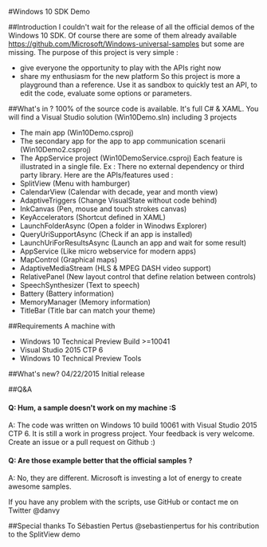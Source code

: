 #Windows 10 SDK Demo

##Introduction
I couldn't wait for the release of all the official demos of the Windows 10 SDK. Of course there are some of them already available https://github.com/Microsoft/Windows-universal-samples but some are missing. The purpose of this project is very simple :
- give everyone the opportunity to play with the APIs right now
- share my enthusiasm for the new platform
So this project is more a playground than a reference. Use it as sandbox to quickly test an API, to edit the code, evaluate some options or parameters.

##What's in ?
100% of the source code is available. It's full C# & XAML.
You will find a Visual Studio solution (Win10Demo.sln) including 3 projects
- The main app (Win10Demo.csproj)
- The secondary app for the app to app communication scenarii (Win10Demo2.csproj)
- The AppService project (Win10DemoService.csproj)
Each feature is illustrated in a single file. Ex : 
There no external dependency or third party library.
Here are the APIs/features used :
- SplitView (Menu with hamburger)
- CalendarView (Calendar with decade, year and month view)
- AdaptiveTriggers (Change VisualState without code behind)
- InkCanvas (Pen, mouse and touch strokes canvas)
- KeyAccelerators (Shortcut defined in XAML)
- LaunchFolderAsync (Open a folder in Winodws Explorer)
- QueryUriSupportAsync (Check if an app is installed)
- LaunchUriForResultsAsync (Launch an app and wait for some result)
- AppService (Like micro webservice for modern apps)
- MapControl (Graphical maps)
- AdaptiveMediaStream (HLS & MPEG DASH video support)
- RelativePanel (New layout control that define relation between controls)
- SpeechSynthesizer (Text to speech)
- Battery (Battery information)
- MemoryManager (Memory information)
- TitleBar (Title bar can match your theme)

##Requirements
A machine with
- Windows 10 Technical Preview Build >=10041
- Visual Studio 2015 CTP 6
- Windows 10 Technical Preview Tools

##What's new?
04/22/2015 Initial release

##Q&A
#### Q: Hum, a sample doesn't work on my machine :S
A: The code was written on Windows 10 build 10061 with Visual Studio 2015 CTP 6. It is still a work in progress project. Your feedback is very welcome. Create an issue or a pull request on Github :)
#### Q: Are those example better that the official samples ?
A: No, they are different. Microsoft is investing a lot of energy to create awesome samples.

If you have any problem with the scripts, use GitHub or contact me on Twitter @danvy

##Special thanks
To Sébastien Pertus @sebastienpertus for his contribution to the SplitView demo
